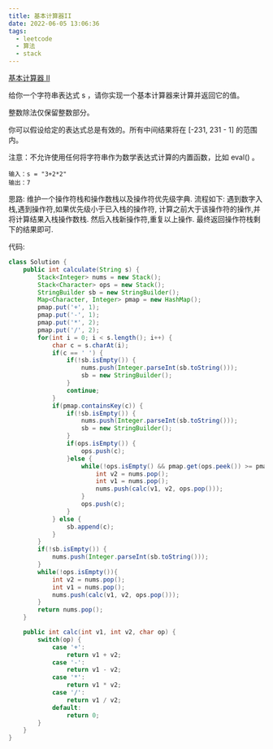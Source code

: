 ```yaml
---
title: 基本计算器II
date: 2022-06-05 13:06:36
tags:
  - leetcode
  - 算法
  - stack
---
```


[基本计算器 II](https://leetcode.cn/problems/basic-calculator-ii/)

给你一个字符串表达式 s ，请你实现一个基本计算器来计算并返回它的值。

整数除法仅保留整数部分。

你可以假设给定的表达式总是有效的。所有中间结果将在 [-231, 231 - 1] 的范围内。

注意：不允许使用任何将字符串作为数学表达式计算的内置函数，比如 eval() 。

<!--more-->

```
输入：s = "3+2*2"
输出：7
```

思路: 维护一个操作符栈和操作数栈以及操作符优先级字典. 流程如下: 遇到数字入栈,遇到操作符,如果优先级小于已入栈的操作符, 计算之前大于该操作符的操作,并将计算结果入栈操作数栈. 然后入栈新操作符,重复以上操作. 最终返回操作符栈剩下的结果即可.

代码:

```java
class Solution {
    public int calculate(String s) {
        Stack<Integer> nums = new Stack();
        Stack<Character> ops = new Stack();
        StringBuilder sb = new StringBuilder();
        Map<Character, Integer> pmap = new HashMap();
        pmap.put('+', 1);
        pmap.put('-', 1);
        pmap.put('*', 2);
        pmap.put('/', 2);
        for(int i = 0; i < s.length(); i++) {
            char c = s.charAt(i);
            if(c == ' ') {
                if(!sb.isEmpty()) {
                    nums.push(Integer.parseInt(sb.toString()));
                    sb = new StringBuilder();
                }
                continue;
            }
            if(pmap.containsKey(c)) {
                if(!sb.isEmpty()) {
                    nums.push(Integer.parseInt(sb.toString()));
                    sb = new StringBuilder();
                }
                if(ops.isEmpty()) {
                    ops.push(c);
                }else {
                    while(!ops.isEmpty() && pmap.get(ops.peek()) >= pmap.get(c)) {
                        int v2 = nums.pop();
                        int v1 = nums.pop();
                        nums.push(calc(v1, v2, ops.pop()));   
                    }
                    ops.push(c);
                }
            } else {
                sb.append(c);
            }
        }
        if(!sb.isEmpty()) {
            nums.push(Integer.parseInt(sb.toString()));
        }
        while(!ops.isEmpty()){
            int v2 = nums.pop();
            int v1 = nums.pop();
            nums.push(calc(v1, v2, ops.pop()));
        }
        return nums.pop();
    }

    public int calc(int v1, int v2, char op) {
        switch(op) {
            case '+':
                return v1 + v2;
            case '-':
                return v1 - v2;
            case '*':
                return v1 * v2;
            case '/':
                return v1 / v2;
            default:
                return 0;
        }
    }
}
```

